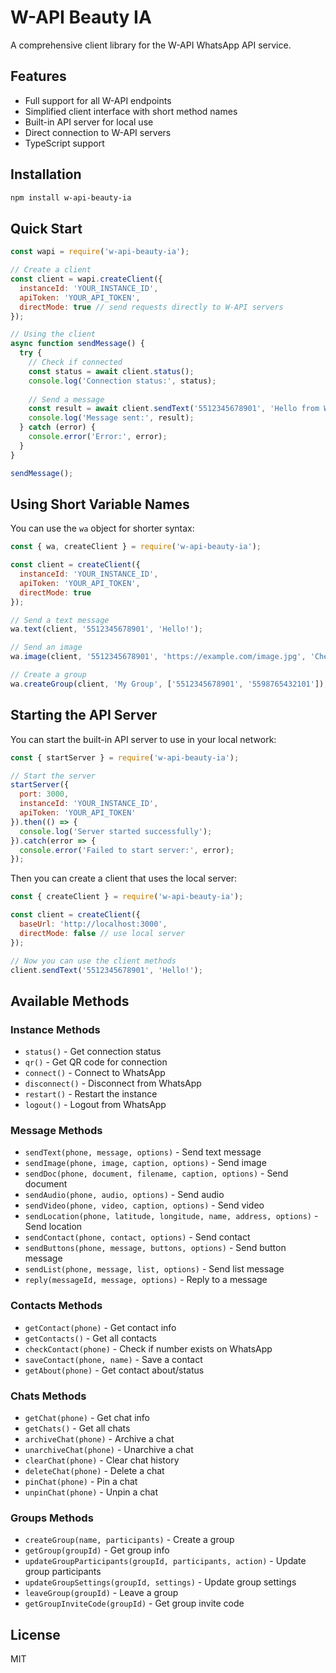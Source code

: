 # W-API Beauty IA

A comprehensive client library for the W-API WhatsApp API service.

## Features

- Full support for all W-API endpoints
- Simplified client interface with short method names
- Built-in API server for local use
- Direct connection to W-API servers
- TypeScript support

## Installation

```bash
npm install w-api-beauty-ia
```

## Quick Start

```javascript
const wapi = require('w-api-beauty-ia');

// Create a client
const client = wapi.createClient({
  instanceId: 'YOUR_INSTANCE_ID',
  apiToken: 'YOUR_API_TOKEN',
  directMode: true // send requests directly to W-API servers
});

// Using the client
async function sendMessage() {
  try {
    // Check if connected
    const status = await client.status();
    console.log('Connection status:', status);
    
    // Send a message
    const result = await client.sendText('5512345678901', 'Hello from W-API Client!');
    console.log('Message sent:', result);
  } catch (error) {
    console.error('Error:', error);
  }
}

sendMessage();
```

## Using Short Variable Names

You can use the `wa` object for shorter syntax:

```javascript
const { wa, createClient } = require('w-api-beauty-ia');

const client = createClient({
  instanceId: 'YOUR_INSTANCE_ID',
  apiToken: 'YOUR_API_TOKEN',
  directMode: true
});

// Send a text message
wa.text(client, '5512345678901', 'Hello!');

// Send an image
wa.image(client, '5512345678901', 'https://example.com/image.jpg', 'Check this out!');

// Create a group
wa.createGroup(client, 'My Group', ['5512345678901', '5598765432101']);
```

## Starting the API Server

You can start the built-in API server to use in your local network:

```javascript
const { startServer } = require('w-api-beauty-ia');

// Start the server
startServer({
  port: 3000,
  instanceId: 'YOUR_INSTANCE_ID',
  apiToken: 'YOUR_API_TOKEN'
}).then(() => {
  console.log('Server started successfully');
}).catch(error => {
  console.error('Failed to start server:', error);
});
```

Then you can create a client that uses the local server:

```javascript
const { createClient } = require('w-api-beauty-ia');

const client = createClient({
  baseUrl: 'http://localhost:3000',
  directMode: false // use local server
});

// Now you can use the client methods
client.sendText('5512345678901', 'Hello!');
```

## Available Methods

### Instance Methods
- `status()` - Get connection status
- `qr()` - Get QR code for connection
- `connect()` - Connect to WhatsApp
- `disconnect()` - Disconnect from WhatsApp
- `restart()` - Restart the instance
- `logout()` - Logout from WhatsApp

### Message Methods
- `sendText(phone, message, options)` - Send text message
- `sendImage(phone, image, caption, options)` - Send image
- `sendDoc(phone, document, filename, caption, options)` - Send document
- `sendAudio(phone, audio, options)` - Send audio
- `sendVideo(phone, video, caption, options)` - Send video
- `sendLocation(phone, latitude, longitude, name, address, options)` - Send location
- `sendContact(phone, contact, options)` - Send contact
- `sendButtons(phone, message, buttons, options)` - Send button message
- `sendList(phone, message, list, options)` - Send list message
- `reply(messageId, message, options)` - Reply to a message

### Contacts Methods
- `getContact(phone)` - Get contact info
- `getContacts()` - Get all contacts
- `checkContact(phone)` - Check if number exists on WhatsApp
- `saveContact(phone, name)` - Save a contact
- `getAbout(phone)` - Get contact about/status

### Chats Methods
- `getChat(phone)` - Get chat info
- `getChats()` - Get all chats
- `archiveChat(phone)` - Archive a chat
- `unarchiveChat(phone)` - Unarchive a chat
- `clearChat(phone)` - Clear chat history
- `deleteChat(phone)` - Delete a chat
- `pinChat(phone)` - Pin a chat
- `unpinChat(phone)` - Unpin a chat

### Groups Methods
- `createGroup(name, participants)` - Create a group
- `getGroup(groupId)` - Get group info
- `updateGroupParticipants(groupId, participants, action)` - Update group participants
- `updateGroupSettings(groupId, settings)` - Update group settings
- `leaveGroup(groupId)` - Leave a group
- `getGroupInviteCode(groupId)` - Get group invite code

## License

MIT 
